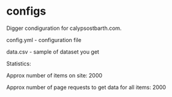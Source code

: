 # configs
Digger condiguration for calypsostbarth.com.

config.yml - configuration file

data.csv - sample of dataset you get

Statistics:

Approx number of items on site: 2000

Approx number of page requests to get data for all items: 2000
